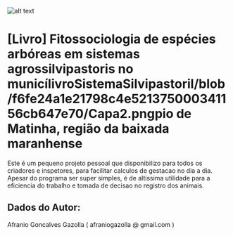 ![alt text]([https://github.com/afraniogazolla/livroSistemaSilvipastoril/blob/f6fe24a1e21798c4e521375000341156cb647e70/Capa2.png])

# [Livro] Fitossociologia de espécies arbóreas em sistemas agrossilvipastoris no municílivroSistemaSilvipastoril/blob/f6fe24a1e21798c4e521375000341156cb647e70/Capa2.pngpio de Matinha, região da baixada maranhense

Este é um pequeno projeto pessoal que disponibilizo para todos os criadores e inspetores, para facilitar calculos de gestacao no dia a dia. Apesar do programa ser super simples, é de altissima utilidade para a eficiencia do trabalho e tomada de decisao no registro dos animais.



## Dados do Autor:
Afranio Goncalves Gazolla ( afraniogazolla @ gmail.com )
